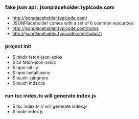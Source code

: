 ### fake json api : jsonplaceholder.typicode.com

- http://jsonplaceholder.typicode.com/
- JSONPlaceholder comes with a set of 6 common resources:
- http://jsonplaceholder.typicode.com/todos
- http://jsonplaceholder.typicode.com/todos/1

### project init

- \$ mkdir fetch-json-axios
- \$ cd fetch-json-axios
- \$ npm init -y
- \$ npm install axios
- \$ touch .gitignore
- \$ touch index.ts

### run tsc index.ts will generate index.js

- \$ tsc index.ts // will generate index.js
- \$ node index.js
